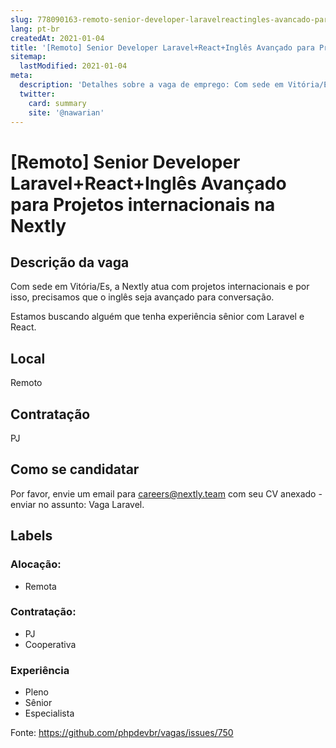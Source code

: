 ```yaml
---
slug: 778090163-remoto-senior-developer-laravelreactingles-avancado-para-projetos-internacionais-na-nextly
lang: pt-br
createdAt: 2021-01-04
title: '[Remoto] Senior Developer Laravel+React+Inglês Avançado para Projetos internacionais na Nextly - Vaga de Emprego'
sitemap:
  lastModified: 2021-01-04
meta:
  description: 'Detalhes sobre a vaga de emprego: Com sede em Vitória/Es, a Nextly atua com projetos internacionais e por isso, precisamos que o inglês seja avançado para conversação. Estamos buscando alguém que tenha experiência sênior com Laravel e React.'
  twitter:
    card: summary
    site: '@nawarian'
---
```


# [Remoto] Senior Developer Laravel+React+Inglês Avançado para Projetos internacionais na Nextly

## Descrição da vaga

Com sede em Vitória/Es, a Nextly atua com projetos internacionais e por isso, precisamos que o inglês seja avançado para conversação.

Estamos buscando alguém que tenha experiência sênior com Laravel e React.

## Local

Remoto

## Contratação

PJ

## Como se candidatar

Por favor, envie um email para careers@nextly.team com seu CV anexado - enviar no assunto: Vaga Laravel.

## Labels

### Alocação:
- Remota

### Contratação:
- PJ
- Cooperativa

### Experiência
- Pleno
- Sênior
- Especialista

Fonte: https://github.com/phpdevbr/vagas/issues/750